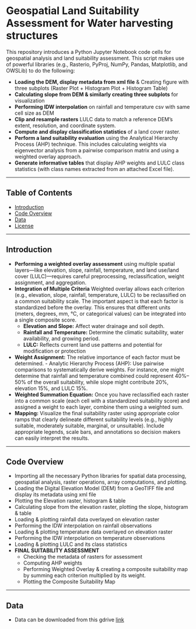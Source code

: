 # Geospatial Land Suitability Assessment for Water harvesting structures

This repository introduces a Python Jupyter Notebook code cells for geospatial analysis and land suitability assessment. This script makes use of powerful libraries (e.g., Rasterio, PyProj, NumPy, Pandas, Matplotlib, and OWSLib) to do the following:
- **Loading the DEM, display metadata from xml file** & Creating figure with three subplots (Raster Plot + Histogram Plot + Histogram Table)
- **Calculating slope from DEM & similarly creating three subplots** for visualization
- **Performing IDW interpolation** on rainfall and temperature csv with same cell size as DEM
- **Clip and resample rasters** LULC data to match a reference DEM’s extent, resolution, and coordinate system.
- **Compute and display classification statistics** of a land cover raster.
- **Perform a land suitability evaluation** using the Analytical Hierarchy Process (AHP) technique. This includes calculating weights via eigenvector analysis from a pairwise comparison matrix and using a weighted overlay approach.
- **Generate informative tables** that display AHP weights and LULC class statistics (with class names extracted from an attached Excel file).

---

## Table of Contents

- [Introduction](#introduction)
- [Code Overview](#code-overview)
- [Data](#data)
- [License](#license)


---

## Introduction
- **Performing a weighted overlay assessment** using multiple spatial layers—like elevation, slope, rainfall, temperature, and land use/land cover (LULC)—requires careful preprocessing, reclassification, weight assignment, and aggregation.
- **Integration of Multiple Criteria** Weighted overlay allows each criterion (e.g., elevation, slope, rainfall, temperature, LULC) to be reclassified on a common suitability scale. The important aspect is that each factor is standardized before the overlay. This ensures that different units (meters, degrees, mm, °C, or categorical values) can be integrated into a single composite score.
  - **Elevation and Slope:** Affect water drainage and soil depth.
  - **Rainfall and Temperature:** Determine the climatic suitability, water availability, and growing period.
  - **LULC:** Reflects current land use patterns and potential for modification or protection
- **Weight Assignment:** The relative importance of each factor must be determined. - Analytic Hierarchy Process (AHP): Use pairwise comparisons to systematically derive weights. For instance, one might determine that rainfall and temperature combined could represent 40%–50% of the overall suitability, while slope might contribute 20%, elevation 15%, and LULC 15%.
- **Weighted Summation Equation:** Once you have reclassified each raster into a common scale (each cell with a standardized suitability score) and assigned a weight to each layer, combine them using a weighted sum.
- **Mapping:** Visualize the final suitability raster using appropriate color ramps that clearly delineate different suitability levels (e.g., highly suitable, moderately suitable, marginal, or unsuitable). Include appropriate legends, scale bars, and annotations so decision makers can easily interpret the results.


---

## Code Overview
-  Importing all the necessary Python libraries for spatial data processing, geospatial analysis, raster operations, array computations, and plotting.
-  Loading the Digital Elevation Model (DEM) from a GeoTIFF file and display its metadata using xml file
-  Plotting the Elevation raster, histogram & table
-  Calculating slope from the elevation raster, plotting the slope, histogram & table
-  Loading & plotting rainfall data overlayed on elevation raster
-  Performing the IDW interpolation on rainfall observations
-  Loading & plotting temperature data overlayed on elevation raster
-  Performing the IDW interpolation on temperature observations
-  Loading & plotting LULC and its class statistics
-  **FINAL SUITABILITY ASSESSMENT**
   - Checking the metadata of rasters for assessment
   - Computing AHP weights
   - Performing Weighted Overlay & creating a composite suitability map by summing each criterion multiplied by its weight.
   - Plotting the Composite Suitability Map


---

## Data
- Data can be downloaded from this gdrive [link](https://drive.google.com/drive/folders/1O0YRAsxTTXQj8nR89inrfkpVmIjmRCoa?usp=sharing)

